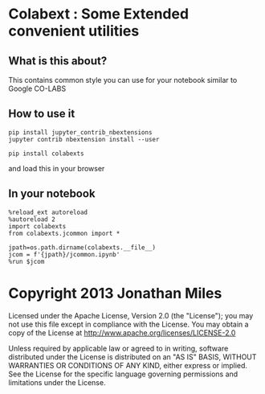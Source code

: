 # Colabext : Some Extended convenient utilities 

## What is this about? 

This contains common style you can use for your notebook similar to Google CO-LABS

## How to use it

```
pip install jupyter_contrib_nbextensions
jupyter contrib nbextension install --user

pip install colabexts
```
and load this in your browser


## In your notebook

```
%reload_ext autoreload
%autoreload 2
import colabexts
from colabexts.jcommon import *

jpath=os.path.dirname(colabexts.__file__)
jcom = f'{jpath}/jcommon.ipynb'
%run $jcom

```


# Copyright 2013 Jonathan Miles

Licensed under the Apache License, Version 2.0 (the "License"); you may not use this file except in compliance with the License. You may obtain a copy of the License at http://www.apache.org/licenses/LICENSE-2.0


Unless required by applicable law or agreed to in writing, software distributed under the License is distributed on an "AS IS" BASIS, WITHOUT WARRANTIES OR CONDITIONS OF ANY KIND, either express or implied. See the License for the specific language governing permissions and limitations under the License.
